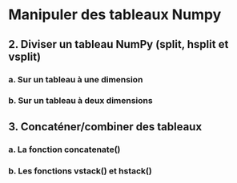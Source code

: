 # Manipuler des tableaux Numpy

## 2. Diviser un tableau NumPy (split, hsplit et vsplit)

### a. Sur un tableau à une dimension

### b. Sur un tableau à deux dimensions

## 3. Concaténer/combiner des tableaux

### a. La fonction concatenate()

### b. Les fonctions vstack() et hstack()
